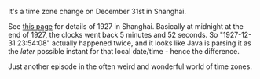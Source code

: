 It's a time zone change on December 31st in Shanghai.

See [this page][1] for details of 1927 in Shanghai. Basically at midnight at the end of 1927, the clocks went back 5 minutes and 52 seconds. So "1927-12-31 23:54:08" actually happened twice, and it looks like Java is parsing it as the *later* possible instant for that local date/time - hence the difference.

Just another episode in the often weird and wonderful world of time zones.

  [1]: http://www.timeanddate.com/worldclock/clockchange.html?n=237&year=1927
